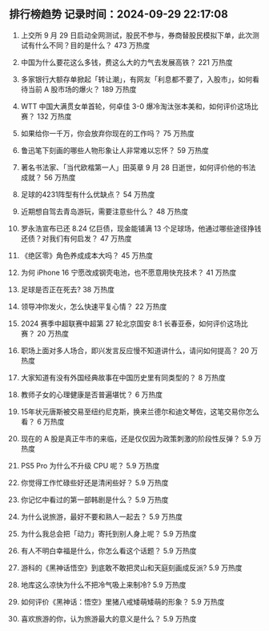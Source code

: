 
## 排行榜趋势 记录时间：2024-09-29 22:17:08
  
  1. 上交所 9 月 29 日启动全网测试，股民不参与，券商替股民模拟下单，此次测试有什么不同？目的是什么？ 473 万热度
    
  2. 中国为什么要花这么多钱，费这么大的力气去发展高铁？ 221 万热度
    
  3. 多家银行大额存单掀起「转让潮」，有网友「利息都不要了，入股市」，如何看待当前 A 股市场的爆火？ 189 万热度
    
  4. WTT 中国大满贯女单首轮，何卓佳 3-0 爆冷淘汰张本美和，如何评价这场比赛？ 132 万热度
    
  5. 如果给你一千万，你会放弃你现在的工作吗？ 75 万热度
    
  6. 鲁迅笔下刻画的哪些人物形象让人非常难以忘怀？ 59 万热度
    
  7. 著名书法家、「当代欧楷第一人」田英章 9 月 28 日逝世，如何评价他的书法成就？ 56 万热度
    
  8. 足球的4231阵型有什么优缺点？ 54 万热度
    
  9. 近期想自驾去青岛游玩，需要注意些什么？ 48 万热度
    
  10. 罗永浩宣布已还 8.24 亿巨债，现金能铺满 13 个足球场，他通过哪些途径挣钱还债？对我们有何启发？ 47 万热度
    
  11. 《绝区零》角色养成成本大吗？ 45 万热度
    
  12. 为何 iPhone 16 宁愿改成钢壳电池，也不愿意用快充技术？ 41 万热度
    
  13. 足球是否正在死去? 38 万热度
    
  14. 领导冲你发火，怎么快速平复心情？ 22 万热度
    
  15. 2024 赛季中超联赛中超第 27 轮北京国安 8:1 长春亚泰，如何评价这场比赛？ 20 万热度
    
  16. 职场上面对多人场合，即兴发言反应慢不知道讲什么，请问如何提高？ 20 万热度
    
  17. 大家知道有没有外国经典故事在中国历史里有同类型的？ 8 万热度
    
  18. 教师子女的心理健康是否普遍堪忧？ 6 万热度
    
  19. 15年状元唐斯被交易至纽约尼克斯，换来兰德尔和迪文琴佐，这笔交易你怎么看？ 6 万热度
    
  20. 现在的 A 股是真正牛市的来临，还是仅仅因为政策刺激的阶段性反弹？ 5.9 万热度
    
  21. PS5 Pro 为什么不升级 CPU 呢？ 5.9 万热度
    
  22. 你觉得工作忙碌些好还是清闲些好？ 5.9 万热度
    
  23. 你记忆中看过的第一部韩剧是什么？ 5.9 万热度
    
  24. 为什么说旅游，最好不要和熟人一起去？ 5.9 万热度
    
  25. 为什么我总会把「动力」寄托到别人身上呢？ 5.9 万热度
    
  26. 有人不明白幸福是什么，你怎么看这个话题？ 5.9 万热度
    
  27. 游科的《黑神话悟空》到底敢不敢把灵山和天庭刻画成反派? 5.9 万热度
    
  28. 地库这么凉快为什么不把冷气吸上来制冷? 5.9 万热度
    
  29. 如何评价《黑神话：悟空》里猪八戒矮萌矮萌的形象？ 5.9 万热度
    
  30. 喜欢旅游的你，认为旅游最大的意义是什么？ 5.9 万热度
    